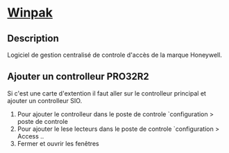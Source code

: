 # [Winpak](readme.md)

## Description

Logiciel de gestion centralisé de controle d'accès de la marque Honeywell.

## Ajouter un controlleur PRO32R2

Si c'est une carte d'extention il faut aller sur le controlleur principal et ajouter un controlleur SIO.

1. Pour ajouter le controlleur dans le poste de controle `configuration > poste de controle
1. Pour ajouter le lese lecteurs dans le poste de controle `configuration > Access ..
1. Fermer et ouvrir les fenêtres
